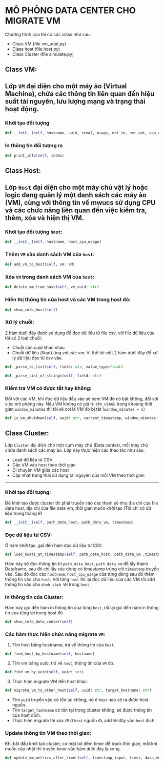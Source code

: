 # MÔ PHỎNG DATA CENTER CHO MIGRATE VM

Chương trình của tôi có các class như sau:
- Class VM          (file vm_uuid.py)
- Class host        (file host.py)
- Class Cluster  (file simulate.py)

## Class VM:

Lớp `VM` đại diện cho một máy ảo (Virtual Machine), chứa các thông tin liên quan đến hiệu suất tài nguyên, lưu lượng mạng và trạng thái hoạt động.
---
### Khởi tạo đối tượng
```python
def __init__(self, hostname, uuid, steal, usage, net_in, net_out, cpu_allocated, is_shutdown)
```

### In thông tin đối tượng ra
```python
def print_info(self, index)
```

## Class Host:

Lớp `Host` đại diện cho một máy chủ vật lý hoặc logic đang quản lý một danh sách các máy ảo (VM), cùng với thông tin về mwucs sử dụng CPU và các chức năng liên quan đến việc kiểm tra, thêm, xóa và hiện thị VM.
---

### Khởi tạo đối tượng `host`:
```python
def __init__(self, hostname, host_cpu_usage)
```
### Thêm `VM` vào danh sách VM của `host`:
```python
def add_vm_to_host(self, vm: VM)
```
### Xóa `VM` trong danh sách VM của `host`:
```python 
def delete_vm_from_host(self, vm_uuid: str)
```
### Hiển thị thông tin của host và các VM trong host đó:
```python
def show_info_host(self)
```
### Xử lý chuỗi:

2 hàm dưới đây được sử dụng để đọc dữ liệu từ file csv, với file dữ liệu của tôi có 2 loại chuỗi:
- Chuỗi các uuid khác nhau
- Chuỗi dữ liệu (float) ứng với các vm.
Vì thế tôi viết 2 hàm dưới đây để xử lý dữ liệu đọc từ csv vào.

```python
def _parse_to_list(self, field: str, value_type=float)
```

```python
def _parse_list_of_strings(self, field: str)
```

### Kiểm tra VM có được tắt hay không:
Đối với các VM, khi đọc dữ liệu đầu vào sẽ xem VM đó có bật không, đối với việc mô phỏng này. Nếu VM không có giá trị `CPU_USAGE` trong khoảng thời gian `window_minutes` thì tôi sẽ coi là VM đó bị tắt (`window_minutes = 5`)
```python
def is_vm_shutdown(self, uuid: str, current_timestamp, window_minutes: int = 5, df_vm=None)
```

## Class Cluster:
Lớp `Cluster` đại diện cho một cụm máy chủ (Data center), mỗi máy chủ chứa danh sách các máy ảo. Lớp này thực hiện các thao tác như sau:
- Load dữ liệu từ CSV
- Gắn VM vào host theo thời gian
- Di chuyển VM giữa các host
- Cập nhật trạng thái sử dụng tài nguyên của mỗi VM theo thời gian
---

### Khởi tạo đối tượng:
Để khởi tạo được cluster thì phải truyền vào các tham số như địa chỉ của file data host, địa chỉ của file data vm, thời gian muốn khởi tạo (Tôi chỉ có dữ liệu trong tháng 9)
``` python
def __init__(self, path_data_host, path_data_vm, timestamp)
```

### Đọc dữ liệu từ CSV:
Ở hàm khởi tạo, gọi đến hàm đọc dữ liệu từ CSV.
```python
def load_hosts_at_timestamp(self, path_data_host, path_data_vm ,timestamp: str)
```
Hàm này sẽ đọc thông tin từ `path_data_host`, `path_data_vm` để lấy thành Dataframe, sau đó chỉ lấy các dòng có timestamp trùng với `timestamp` truyền vào. Sau đó đọc các `hostname`, `host_cpu_usage` của từng dòng sau đó thêm thông tin vào cho `host`.
Với từng `host` thì lại đọc dữ liệu của các VM rồi add thông tin vào cho `danh sách VM` trong `host`.

### In thông tin của Cluster:
Hàm này gọi đến hàm in thông tin của từng `host`, rồi lại gọi đến hàm in thông tin của từng `VM` trong host đó
```python
def show_info_data_center(self)
```

### Các hàm thực hiện chức năng migrate `VM`:
1. Tìm host bằng hostname, trả về thông tin của `host`.
```python
def find_host_by_hostname(self, hostname)
```
2. Tìm vm bằng uuid, trả về `host`, thông tin của `VM` đó.
```python
def find_vm_by_uuid(self, uuid: str)
```
3. Thực hiện migrate VM đến host khác:
```python 
def migrate_vm_to_other_host(self, uuid: str, target_hostname: str)
```
- Tìm `uuid` truyền vào có tồn tại không, nó ở `host` nào sẽ ra được host nguồn.
- Tìm `target_hostname` có tồn tại trong cluster không, sẽ được thông tin của host đích.
- Thực hiện migrate thì xóa `VM` ở `host` nguồn đi, add `VM` đấy vào `host` đích.

### Update thông tin VM theo thời gian:

Khi bắt đầu khởi tạo cluster, có một bộ đếm timer để track thời gian, mỗi khi muốn cập nhật thì truyền timer vào hàm dưới đây là xong.
```python
def update_vm_metrics_after_timer(self, timestamp_input, timer, data_vm_path, data_host_path)
```